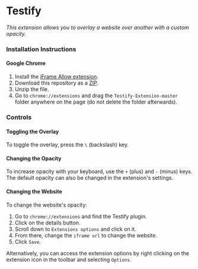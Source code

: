 # Testify
*This extension allows you to overlay a website over another with a custom opacity.*
### Installation Instructions
#### Google Chrome
1. Install the [iFrame Allow extension](https://chrome.google.com/webstore/detail/iframe-allow/gifgpciglhhpmeefjdmlpboipkibhbjg/).
2. Download this repository as a [ZIP](https://github.com/Geeoon/Testify-Extension/archive/refs/heads/master.zip).
3. Unzip the file.
4. Go to  `chrome://extensions` and drag the `Testify-Extension-master` folder anywhere on the page (do not delete the folder afterwards). 

### Controls
#### Toggling the Overlay
To toggle the overlay, press the `\` (backslash) key.
#### Changing the Opacity
To increase opacity with your keyboard, use the `+` (plus) and `-` (minus) keys.
The default opacity can also be changed in the extension's settings.
#### Changing the Website
To change the website's opacity:
1. Go to `chrome://extensions` and find the Testify plugin.
2. Click on the details button.
3. Scroll down to `Extensions options` and click on it.
4. From there, change the `iframe url` to change the website.
5. Click `Save`.

Alternatively, you can access the extension options by right clicking on the extension icon in the toolbar and selecting `Options`.